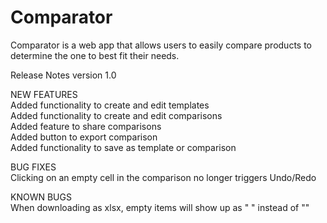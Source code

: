 # Comparator

Comparator is a web app that allows users to easily compare products to determine the one to best fit their needs.

Release Notes version 1.0<br>

NEW FEATURES<br>
  Added functionality to create and edit templates<br>
  Added functionality to create and edit comparisons<br>
  Added feature to share comparisons<br>
  Added button to export comparison<br>
  Added functionality to save as template or comparison<br>
  
BUG FIXES<br>
  Clicking on an empty cell in the comparison no longer triggers Undo/Redo<br>

KNOWN BUGS<br>
  When downloading as xlsx, empty items will show up as " " instead of ""<br>

